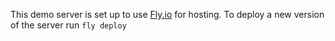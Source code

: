 This demo server is set up to use [Fly.io]([url](https://fly.io/docs/)) for hosting. To deploy a new version of the server run `fly deploy`
